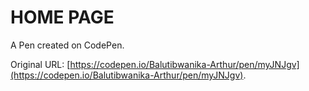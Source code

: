 # HOME PAGE

A Pen created on CodePen.

Original URL: [https://codepen.io/Balutibwanika-Arthur/pen/myJNJgv](https://codepen.io/Balutibwanika-Arthur/pen/myJNJgv).

